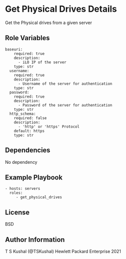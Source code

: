 Get Physical Drives Details
=========

Get the Physical drives from a given server

Role Variables
--------------

```
baseuri:
    required: true
    description:
      - iLO IP of the server
    type: str
  username:
    required: true
    description:
      - Username of the server for authentication
    type: str
  password:
    required: true
    description:
      - Password of the server for authentication
    type: str
  http_schema:
    required: false
    description:
      - 'http' or 'https' Protocol
    default: https
    type: str
```

Dependencies
------------

No dependency

Example Playbook
----------------

```
- hosts: servers
  roles:
     - get_physical_drives
```

License
-------

BSD

Author Information
------------------

T S Kushal (@TSKushal) Hewlett Packard Enterprise 2021 